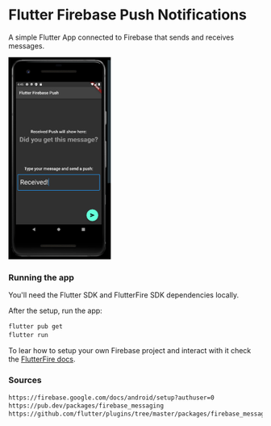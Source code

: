 # Flutter Firebase Push Notifications

A simple Flutter App connected to Firebase that sends and receives messages.

<img src=".docs/android.png" height=400/>

### Running the app

You'll need the Flutter SDK and FlutterFire SDK dependencies locally.

After the setup, run the app:

```sh
flutter pub get
flutter run
```

To lear how to setup your own Firebase project and interact with it check the [FlutterFire docs](https://firebase.flutter.dev/docs/overview).

### Sources

```
https://firebase.google.com/docs/android/setup?authuser=0
https://pub.dev/packages/firebase_messaging
https://github.com/flutter/plugins/tree/master/packages/firebase_messaging
```